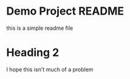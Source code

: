 # Demo Project README

this is a simple readme file

# Heading 2

I hope this isn't much of a problem